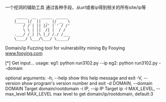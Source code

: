 一个挖洞的辅助工具
通过各种手段，从url或者ip得到相关的所有site/ip等


         _____  __  _____  _____
        |____ |/  ||  _  |/ __  \
            / /`| || |/' |`' / /'
            \ \ | ||  /| |  / /
        .___/ /_| |\ |_/ /./ /___
        \____/ \___/\___/ \_____/

Domain/ip Fuzzing tool for vulnerability mining
       By Fooying www.fooying.com

[*] Get input...
usage:
  eg1: python run3102.py --ip
  eg2: python run3102.py --domain

optional arguments:
  -h, --help            show this help message and exit
  -V, --version         show program's version number and exit
  -d DOMAIN, --domain DOMAIN
                        Target domain/rootdomain
  -i IP, --ip IP        Target ip
  -l MAX_LEVEL, --max_level MAX_LEVEL
                        max level to get domain/ip/rootdomain, default:3

